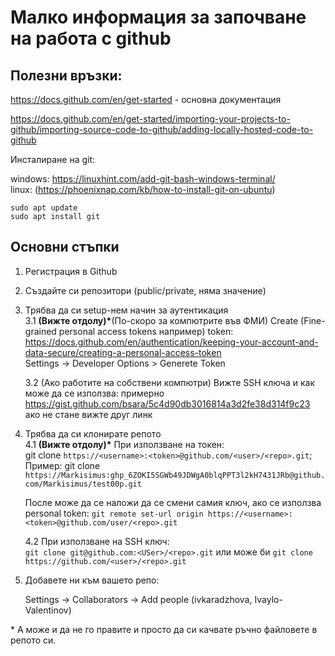 # Малко информация за започване на работа с github

## Полезни връзки:
https://docs.github.com/en/get-started - основна документация

https://docs.github.com/en/get-started/importing-your-projects-to-github/importing-source-code-to-github/adding-locally-hosted-code-to-github
      
Инсталиране на git: 

windows:
https://linuxhint.com/add-git-bash-windows-terminal/   
linux: (https://phoenixnap.com/kb/how-to-install-git-on-ubuntu)
```
sudo apt update
sudo apt install git
```


## Основни стъпки

1. Регистрация в Github
2. Създайте си репозитори (public/private, няма значение)
3. Трябва да си setup-нем начин за аутентикация   
	3.1 **(Вижте отдолу)\***(По-скоро за компютрите във ФМИ) Create (Fine-grained personal access tokens например) token:    
  https://docs.github.com/en/authentication/keeping-your-account-and-data-secure/creating-a-personal-access-token   
  Settings -> Developer Options > Generete Token

	3.2 (Ако работите на собствени компютри) Вижте SSH ключа и как може да се използва: примерно https://gist.github.com/bsara/5c4d90db3016814a3d2fe38d314f9c23  ако не стане вижте друг линк
4.  Трябва да си клонирате репото    
    4.1 **(Вижте отдолу)\*** При използване на токен:   
git clone `https://<username>:<token>@github.com/<user>/<repo>.git`; Пример:  git clone `https://Markisimus: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@github.com/Markisimus/test00p.git`

    После може да се наложи да се смени самия ключ, ако се използва personal token:
`git remote set-url origin https://<username>:<token>@github.com/user/<repo>.git`

    4.2 При използване на SSH ключ:   
    `git clone git@github.com:<USer>/<repo>.git` или може би `git clone https://github.com/<user>/<repo>.git`


5. Добавете ни към вашето репо:  

    Settings -> Collaborators -> Add people (ivkaradzhova, Ivaylo-Valentinov)

\* А може и да не го правите и просто да си качвате ръчно файловете в репото си.

